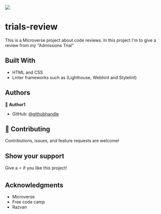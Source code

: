 ![](https://img.shields.io/badge/Microverse-blueviolet)

# trials-review

This is a Microverse project about code reviews. In this project I'm to give a review from my "Admissions Trial"

## Built With

- HTML and CSS
- Linter frameworks such as (Lighthouse, Webhint and Stylelint)

## Authors

👤 **Author1**

- GitHub: [@githubhandle](https://github.com/Ugboaja-Uchechi)

## 🤝 Contributing

Contributions, issues, and feature requests are welcome!

## Show your support

Give a ⭐️ if you like this project!

## Acknowledgments

- Microverse
- Free code camp
- Razvan 
